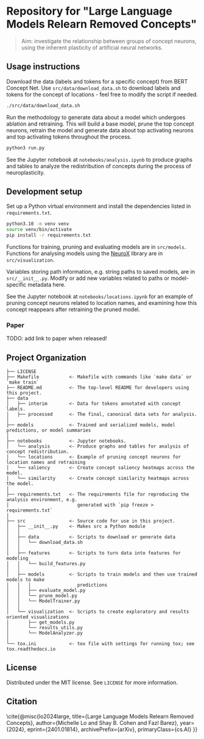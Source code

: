 # Repository for "Large Language Models Relearn Removed Concepts"

> Aim: investigate the relationship between groups of concept neurons, using the inherent plasticity of artificial neural networks.

## Usage instructions

Download the data (labels and tokens for a specific concept) from BERT Concept Net. Use `src/data/download_data.sh` to download labels and tokens for the concept of locations - feel free to modify the script if needed.

```sh
./src/data/download_data.sh
```

Run the methodology to generate data about a model which undergoes ablation and retraining. This will build a base model, prune the top concept neurons, retrain the model and generate data about top activating neurons and top activating tokens throughout the process.

```sh
python3 run.py
```

See the Jupyter notebook at `notebooks/analysis.ipynb` to produce graphs and tables to analyze the redistribution of concepts during the process of neuroplasticity.

## Development setup

Set up a Python virtual environment and install the dependencies listed in `requirements.txt`.

```sh
python3.10 -m venv venv
source venv/bin/activate
pip install -r requirements.txt
```

Functions for training, pruning and evaluating models are in `src/models`. Functions for analysing models using the [NeuroX](https://neurox.qcri.org/docs/index.html#) library are in `src/visualization`.

Variables storing path information, e.g. string paths to saved models, are in `src/__init__.py`. Modify or add new variables related to paths or model-specific metadata here.

See the Jupyter notebook at `notebooks/locations.ipynb` for an example of pruning concept neurons related to location names, and examining how this concept reappears after retraining the pruned model.

### Paper

TODO: add link to paper when released!

## Project Organization

    ├── LICENSE
    ├── Makefile           <- Makefile with commands like `make data` or `make train`
    ├── README.md          <- The top-level README for developers using this project.
    ├── data
    │   ├── interim        <- Data for tokens annotated with concept labels.
    │   ├── processed      <- The final, canonical data sets for analysis.
    │
    ├── models             <- Trained and serialized models, model predictions, or model summaries
    │
    ├── notebooks          <- Jupyter notebooks.
    │   └── analysis       <- Produce graphs and tables for analysis of concept redistribution.
    │   └── locations      <- Example of pruning concept neurons for location names and retraining
    │   └── saliency       <- Create concept saliency heatmaps across the model.
    │   └── similarity     <- Create concept similarity heatmaps across the model.
    │
    ├── requirements.txt   <- The requirements file for reproducing the analysis environment, e.g.
    │                         generated with `pip freeze > requirements.txt`
    │
    ├── src                <- Source code for use in this project.
    │   ├── __init__.py    <- Makes src a Python module
    │   │
    │   ├── data           <- Scripts to download or generate data
    │   │   └── download_data.sh
    │   │
    │   ├── features       <- Scripts to turn data into features for modeling
    │   │   └── build_features.py
    │   │
    │   ├── models         <- Scripts to train models and then use trained models to make
    │   │   │                 predictions
    │   │   ├── evaluate_model.py
    │   │   └── prune_model.py
    │   │   └── ModelTrainer.py
    │   │
    │   └── visualization  <- Scripts to create exploratory and results oriented visualizations
    │       ├── get_models.py
    │       └── results_utils.py
    │       └── ModelAnalyzer.py
    │
    └── tox.ini            <- tox file with settings for running tox; see tox.readthedocs.io

## License

Distributed under the MIT license. See `LICENSE` for more information.

## Citation


\cite{@misc{lo2024large,
      title={Large Language Models Relearn Removed Concepts}, 
      author={Michelle Lo and Shay B. Cohen and Fazl Barez},
      year={2024},
      eprint={2401.01814},
      archivePrefix={arXiv},
      primaryClass={cs.AI}
}}



